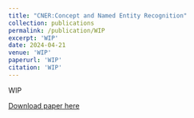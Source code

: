 ```yaml
---
title: "CNER:Concept and Named Entity Recognition"
collection: publications
permalink: /publication/WIP
excerpt: 'WIP'
date: 2024-04-21
venue: 'WIP'
paperurl: 'WIP'
citation: 'WIP'
---
```

WIP

[Download paper here](http://academicpages.github.io/files/paper1.pdf)
